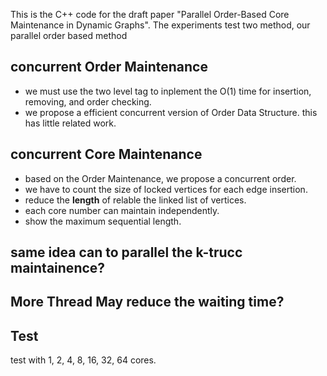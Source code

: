 This is the C++ code for the draft paper "Parallel Order-Based Core Maintenance in Dynamic Graphs". The experiments test two method, our parallel order based method  

## concurrent Order Maintenance
* we must use the two level tag to inplement the O(1) time for insertion, removing, and order checking. 
* we propose a efficient concurrent version of Order Data Structure. this has little related work.


## concurrent Core Maintenance
* based on the Order Maintenance, we propose a concurrent order.
* we have to count the size of locked vertices for each edge insertion. 
* reduce the **length** of relable the linked list of vertices.
* each core number can maintain independently. 
* show the maximum sequential length. 


## same idea can to parallel the k-trucc maintainence?



## More Thread May reduce the waiting time?


## Test
test with 1, 2, 4, 8, 16, 32, 64 cores.
